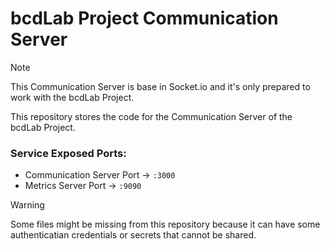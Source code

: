 # bcdLab Project Communication Server

> [!Note]
> This Communication Server is base in Socket.io and it's only prepared to work with the bcdLab Project.

This repository stores the code for the Communication Server of the bcdLab Project.

### Service Exposed Ports:
 - Communication Server Port -> `:3000`
 - Metrics Server Port -> `:9090`

> [!WARNING]
> Some files might be missing from this repository because it can have some authenticatian credentials or secrets that cannot be shared.